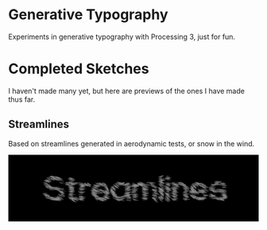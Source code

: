 # Generative Typography

Experiments in generative typography with Processing 3, just for fun.

# Completed Sketches

I haven't made many yet, but here are previews of the ones I have made thus far.

## Streamlines

Based on streamlines generated in aerodynamic tests, or snow in the wind.

![Streamlines](./streamlines/Streamlines.png)
